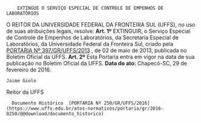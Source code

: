         EXTINGUE O SERVIÇO ESPECIAL DE CONTROLE DE EMPENHOS DE LABORATÓRIOS  

 O REITOR DA UNIVERSIDADE FEDERAL DA FRONTEIRA SUL (UFFS), no uso de suas atribuições legais, resolve:   **Art. 1º** EXTINGUIR, o Serviço Especial de Controle de Empenhos de Laboratórios, da Secretaria Especial de Laboratórios, da Universidade Federal da Fronteira Sul, criado pela [PORTARIA Nº 397/GR/UFFS/2013](https://www.uffs.edu.br/atos-normativos/portaria/gr/2013-0397)  , de 02 de maio de 2013, publicada no Boletim Oficial da UFFS.   **Art. 2º** Esta Portaria entra em vigor na data de sua publicação no Boletim Oficial da UFFS.      **Data do ato:** Chapecó-SC, 29 de fevereiro de 2016.   
 

    Jaime Giolo   
 Reitor da UFFS 

      Documento Histórico  [PORTARIA Nº 250/GR/UFFS/2016](https://www.uffs.edu.br/atos-normativos/portaria/gr/2016-0250/@@download/documento_historico)     
      
